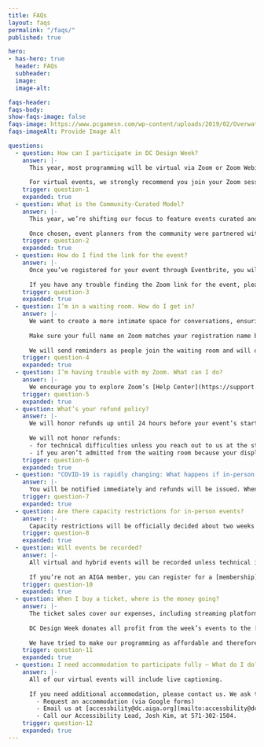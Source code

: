 ```yaml
---
title: FAQs
layout: faqs
permalink: "/faqs/"
published: true

hero:
- has-hero: true
  header: FAQs
  subheader:
  image:
  image-alt:

faqs-header:
faqs-body:
show-faqs-image: false
faqs-image: https://www.pcgamesn.com/wp-content/uploads/2019/02/Overwatch-Baptiste-Abilities.jpg
faqs-imageAlt: Provide Image Alt

questions:
  - question: How can I participate in DC Design Week?
    answer: |-
      This year, most programming will be virtual via Zoom or Zoom Webinar, or a hybrid of an in-person event streamed through Zoom. For all in-person events, we will be following CDC-recommended guidelines.
      
      For virtual events, we strongly recommend you join your Zoom session via your computer so you can easily view the presenter and any visuals they may share. Download the Zoom app ahead of time to make joining your events as smooth as possible. You can also join through your browser.
    trigger: question-1
    expanded: true
  - question: What is the Community-Curated Model?
    answer: |-
      This year, we’re shifting our focus to feature events curated and hosted by our community — so … you! We reviewed event proposals from individuals, groups, and organizations to pick diverse, thought-provoking, engaging events that represent DC. 
      
      Once chosen, event planners from the community were partnered with members of our committee to plan events that will take place this October.
    trigger: question-2
    expanded: true
  - question: How do I find the link for the event?
    answer: |-
      Once you’ve registered for your event through Eventbrite, you will receive an email with a link to the Zoom. You will receive the link again shortly before the event starts so it’s at the top of your inbox.
      
      If you have any trouble finding the Zoom link for the event, please contact us in the hour leading up to the start time.
    trigger: question-3
    expanded: true
  - question: I’m in a waiting room. How do I get in?
    answer: |-
      We want to create a more intimate space for conversations, ensuring only those who register for the event can join.
      
      Make sure your full name on Zoom matches your registration name by hovering over your name in the participant list, selecting “More”, “Rename.” If you have dialed in by phone, please send us an email immediately with your event name and phone number in the subject line.
      
      We will send reminders as people join the waiting room and will only admit those whose display name matches our registration list. 
    trigger: question-4
    expanded: true
  - question: I’m having trouble with my Zoom. What can I do? 
    answer: |-
      We encourage you to explore Zoom’s [Help Center](https://support.zoom.us/hc/en-us/articles/206175806) first. If you aren’t able to resolve the issue that way, reach out to us. 
    trigger: question-5
    expanded: true
  - question: What’s your refund policy?
    answer: |-
      We will honor refunds up until 24 hours before your event’s start time. 
      
      We will not honor refunds:
      - for technical difficulties unless you reach out to us at the start of the event to see if we can help troubleshoot your issue (We’ll likely ask to see what steps from Zoom’s guide you’ve tried to start.)
      - if you aren’t admitted from the waiting room because your display name did not match our registration list.
    trigger: question-6
    expanded: true
  - question: "COVID-19 is rapidly changing: What happens if in-person events need to be cancelled?"
    answer: |- 
      You will be notified immediately and refunds will be issued. When possible, in-person events will be moved to Zoom.
    trigger: question-7
    expanded: true
  - question: Are there capacity restrictions for in-person events?
    answer: |- 
      Capacity restrictions will be officially decided about two weeks out from DCDW and posted on the specific event pages in order to follow the latest CDC guidance.
    trigger: question-8
    expanded: true
  - question: Will events be recorded? 
    answer: |- 
      All virtual and hybrid events will be recorded unless technical issues occur or recording the content disrupts the intimacy and privacy required for an event. The [recordings will be shared in the AIGA DC recordings archive](https://dc.aiga.org/introducing-the-aiga-dc-event-recordings-archive/) for AIGA members to rewatch or catch up on at a later date. 
      
      If you’re not an AIGA member, you can register for a [membership](https://dc.aiga.org/membership/membership-rates/) on our website for just $50 for a year. We’re a 100% non-revenue generating entity, so this goes a long way to keeping us afloat. 
    trigger: question-10
    expanded: true
  - question: When I buy a ticket, where is the money going?
    answer: |- 
      The ticket sales cover our expenses, including streaming platforms and for live closed captioning. We’re also doing a revenue share to ensure our speakers receive some compensation for bringing their talent, expertise, and time to our community. 
      
      DC Design Week donates all profit from the week’s events to the [Design Continuum Fund](https://www.givecontinuum.org/), which helps launch the next generation of talented artists and designers by offering financial support for minority and economically disadvantaged students. In addition to the DCDW’s contribution, AIGA pledges 10% of all our event revenue to the scholarship fund as well. 
      
      We have tried to make our programming as affordable and therefore accessible to all. If you find the cost prohibitive, barring you from participating, please reach out to us at [designweek@dc.aiga.org](mailto:designweek@dc.aiga.org) so we can work together to find a solution that works for you!
    trigger: question-11
    expanded: true
  - question: I need accommodation to participate fully – What do I do?
    answer: |- 
      All of our virtual events will include live captioning. 
      
      If you need additional accommodation, please contact us. We ask that you request your accommodation as early as possible, as we may not be able to fulfill all requests made after September 27. We honor your privacy and no identifying information (ie, your name) is required to request an accomodation
        - Request an accommodation (via Google forms)
        - Email us at [accessbility@dc.aiga.org](mailto:accessbility@dc.aiga.org)
        - Call our Accessibility Lead, Josh Kim, at 571-302-1504.
    trigger: question-12
    expanded: true
---
```

